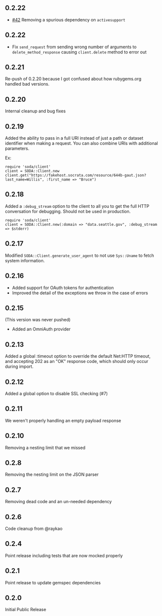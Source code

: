 0.2.22
------
- [#42](https://github.com/socrata/soda-ruby/issues/42) Removing a spurious dependency on `activesupport`

0.2.22
------
- Fix `send_request` from sending wrong number of arguments to `delete_method_response` causing `client.delete` method to error out

0.2.21
------
Re-push of 0.2.20 because I got confused about how rubygems.org handled bad versions.

0.2.20
------
Internal cleanup and bug fixes

0.2.19
------
Added the ability to pass in a full URI instead of just a path or dataset identifier when making a request. You can also combine URIs with additional parameters.

Ex:

    require 'soda/client'
    client = SODA::Client.new
    client.get("https://fakehost.socrata.com/resource/644b-gaut.json?last_name=Willis", :first_name => "Bruce")

0.2.18
------
Added a `:debug_stream` option to the client to all you to get the full HTTP conversation for debugging. Should not be used in production.

    require 'soda/client'
    client = SODA::Client.new(:domain => "data.seattle.gov", :debug_stream => $stderr)

0.2.17
------
Modified `SODA::Client.generate_user_agent` to not use `Sys::Uname` to fetch system information.

0.2.16
------
- Added support for OAuth tokens for authentication
- Improved the detail of the exceptions we throw in the case of errors

0.2.15
------
(This version was never pushed)
- Added an OmniAuth provider

0.2.13
------
Added a global :timeout option to override the default Net:HTTP timeout, and accepting 202 as an "OK" response code, which should only occur during import.

0.2.12
------
Added a global option to disable SSL checking (#7)

0.2.11
------
We weren't properly handling an empty payload response

0.2.10
------
Removing a nesting limit that we missed

0.2.8
-----
Removing the nesting limit on the JSON parser

0.2.7
-----
Removing dead code and an un-needed dependency

0.2.6
-----
Code cleanup from @raykao

0.2.4
-----
Point release including tests that are now mocked properly

0.2.1
-----
Point release to update gemspec dependencies

0.2.0
-----
Initial Public Release

